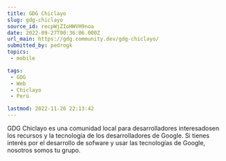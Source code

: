 ```yaml
---
title: GDG Chiclayo
slug: gdg-chiclayo
source_id: recpWjZIoHWVH9noa
date: 2022-09-27T00:36:06.000Z
url_main: https://gdg.community.dev/gdg-chiclayo/
submitted_by: pedrogk
topics: 
 - mobile

tags: 
 - GDG
 - Web
 - Chiclayo
 - Perú

lastmod: 2022-11-26 22:13:42
---
```


GDG Chiclayo es una comunidad local para desarrolladores interesados ​​en los recursos y la tecnología de los desarrolladores de Google. Si tienes interés por el desarrollo de sofware y usar las tecnologías de Google, nosotros somos tu grupo.
